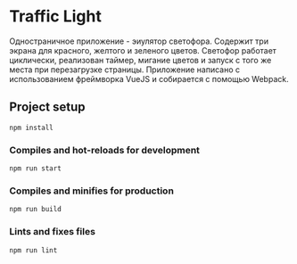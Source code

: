 # Traffic Light

 Одностраничное приложение - эиулятор светофора. 
 Содержит три экрана для красного, желтого и зеленого цветов. 
 Светофор работает циклически, реализован таймер, мигание цветов и запуск с того же места при перезагрузке страницы. 
 Приложение написано с использованием фреймворка VueJS и собирается с помощью Webpack. 

## Project setup
```
npm install
```

### Compiles and hot-reloads for development
```
npm run start
```

### Compiles and minifies for production
```
npm run build
```

### Lints and fixes files
```
npm run lint
```